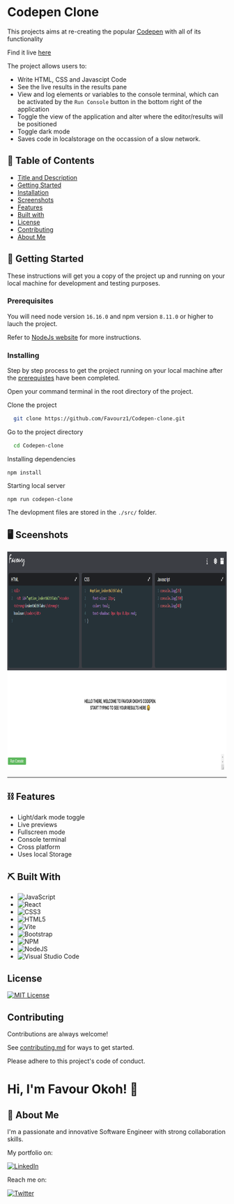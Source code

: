 # Codepen Clone <a name="title"></a>

This projects aims at re-creating the popular [Codepen](https://codepen.io/) with all of its functionality

Find it live [here](https://rebrand.ly/favourz-codepen)

The project allows users to:

- Write HTML, CSS and Javascipt Code
- See the live results in the results pane
- View and log elements or variables to the console terminal, which can be activated by the `Run Console` button in the bottom right of the application
- Toggle the view of the application and alter where the editor/results will be positioned
- Toggle dark mode
- Saves code in localstorage on the occassion of a slow network.

## 📝 Table of Contents

- [Title and Description](#title)
- [Getting Started](#getting-started)
- [Installation](#installation)
- [Screenshots](#screenshots)
- [Features](#features)
- [Built with](#built-with)
- [License](#license)
- [Contributing](#contributing)
- [About Me](#about-me)

## 🏁 Getting Started <a name="getting-started"></a>

These instructions will get you a copy of the project up and running on your local machine for development and testing purposes.

### Prerequisites

You will need node version `16.16.0` and npm version `8.11.0` or higher to lauch the project.

Refer to [NodeJs website](https://nodejs.org/en/download) for more instructions.

### Installing <a name="installation"></a>

Step by step process to get the project running on your local machine after the [prerequistes](#prerequistes) have been completed.

Open your command terminal in the root directory of the project.

Clone the project

```bash
  git clone https://github.com/Favourz1/Codepen-clone.git
```

Go to the project directory

```bash
  cd Codepen-clone
```

Installing dependencies

```
npm install
```

Starting local server

```
npm run codepen-clone
```

The devlopment files are stored in the `./src/` folder.

## 🖥 Sceenshots <a name="screenshots"></a>

<p align="center">
  <a href="" rel="noopener">
 <img width=100% height=500px style="min-height:"200px"" src="./public/live-demo.png" alt="Project demo"></a>
</p>

---

## ⛓ Features <a name="features"></a>

- Light/dark mode toggle
- Live previews
- Fullscreen mode
- Console terminal
- Cross platform
- Uses local Storage

## ⛏️ Built With <a name="built-with"></a>

- ![JavaScript](https://img.shields.io/badge/javascript-%23323330.svg?style=for-the-badge&logo=javascript&logoColor=%23F7DF1E)
- ![React](https://img.shields.io/badge/react-%2320232a.svg?style=for-the-badge&logo=react&logoColor=%2361DAFB)
- ![CSS3](https://img.shields.io/badge/css3-%231572B6.svg?style=for-the-badge&logo=css3&logoColor=white)
- ![HTML5](https://img.shields.io/badge/html5-%23E34F26.svg?style=for-the-badge&logo=html5&logoColor=white)
- ![Vite](https://img.shields.io/badge/vite-%23646CFF.svg?style=for-the-badge&logo=vite&logoColor=white)
- ![Bootstrap](https://img.shields.io/badge/bootstrap-%23563D7C.svg?style=for-the-badge&logo=bootstrap&logoColor=white)
- ![NPM](https://img.shields.io/badge/NPM-%23CB3837.svg?style=for-the-badge&logo=npm&logoColor=white)
- ![NodeJS](https://img.shields.io/badge/node.js-6DA55F?style=for-the-badge&logo=node.js&logoColor=white)
- ![Visual Studio Code](https://img.shields.io/badge/Visual%20Studio%20Code-0078d7.svg?style=for-the-badge&logo=visual-studio-code&logoColor=white)

## License <a name="license"></a>

[![MIT License](https://img.shields.io/badge/License-MIT-green.svg)](https://choosealicense.com/licenses/mit/)

## Contributing <a name="contributing"></a>

Contributions are always welcome!

See [contributing.md](./CONTRIBUTING.md) for ways to get started.

Please adhere to this project's code of conduct.

# Hi, I'm Favour Okoh! 👋 <a name="about-me"></a>

## 🚀 About Me

I'm a passionate and innovative Software Engineer with strong collaboration skills.

My portfolio on:

[![LinkedIn](https://img.shields.io/badge/linkedin-%230077B5.svg?style=for-the-badge&logo=linkedin&logoColor=white)](https://www.linkedin.com/in/favour-okoh/)

Reach me on:

[![Twitter](https://img.shields.io/badge/Twitter-%231DA1F2.svg?style=for-the-badge&logo=Twitter&logoColor=white)](https://twitter.com/_favourz)

